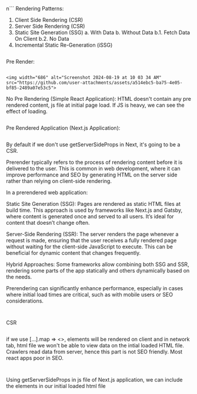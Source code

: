 n```
Rendering Patterns:

1. Client Side Rendering (CSR)
2. Server Side Rendering (CSR)
3. Static Site Generation (SSG)
  a. With Data
  b. Without Data
  b.1. Fetch Data On Client
  b.2. No Data
5. Incremental Static Re-Generation (iSSG)
```

```
Pre Render:
```

<img width="686" alt="Screenshot 2024-08-19 at 10 03 34 AM" src="https://github.com/user-attachments/assets/a514ebc5-ba75-4e05-bf85-2489a07e53c5">

```
No Pre Rendering (Simple React Application): HTML doesn't contain any pre rendered content, js file at initial page load. If JS is heavy, we can see the effect of loading.
```

```
Pre Rendered Application (Next.js Application): 
```

```
By default if we don't use getServerSideProps in Next, it's going to be a CSR. 

Prerender typically refers to the process of rendering content before it is delivered to the user. This is common in web development, where it can improve performance and SEO by generating HTML on the server side rather than relying on client-side rendering.

In a prerendered web application:

Static Site Generation (SSG): Pages are rendered as static HTML files at build time. This approach is used by frameworks like Next.js and Gatsby, where content is generated once and served to all users. It’s ideal for content that doesn’t change often.

Server-Side Rendering (SSR): The server renders the page whenever a request is made, ensuring that the user receives a fully rendered page without waiting for the client-side JavaScript to execute. This can be beneficial for dynamic content that changes frequently.

Hybrid Approaches: Some frameworks allow combining both SSG and SSR, rendering some parts of the app statically and others dynamically based on the needs.

Prerendering can significantly enhance performance, especially in cases where initial load times are critical, such as with mobile users or SEO considerations.
```


```
CSR
```

```
if we use [...].map => <>, elements will be rendered on client and in network tab, html file we won't be able to view data on the intial loaded HTML file.
Crawlers read data from server, hence this part is not SEO friendly. Most react apps poor in SEO.
```


```
Using getServerSideProps in js file of Next.js application, we can include the elements in our initial loaded html file
```

```


